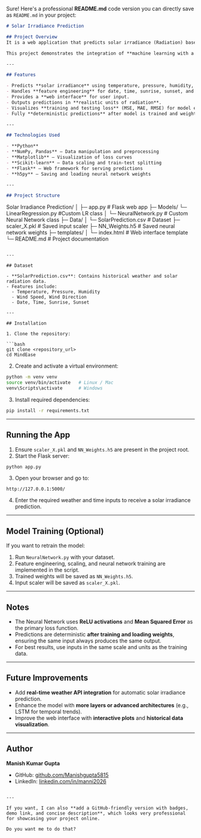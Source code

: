 Sure! Here's a professional **README.md** code version you can directly save as `README.md` in your project:

```markdown
# Solar Irradiance Prediction

## Project Overview
It is a web application that predicts solar irradiance (Radiation) based on environmental parameters using a custom-built Neural Network. The model is trained on historical weather data, enabling accurate short-term solar radiation forecasting for a given location and time.  

This project demonstrates the integration of **machine learning with a Flask web application**, allowing users to input environmental data and receive predictions instantly.

---

## Features

- Predicts **solar irradiance** using temperature, pressure, humidity, wind speed, wind direction, and time-related features.
- Handles **feature engineering** for date, time, sunrise, sunset, and weather measurements.
- Provides a **web interface** for user input.
- Outputs predictions in **realistic units of radiation**.
- Visualizes **training and testing loss** (MSE, MAE, RMSE) for model evaluation.
- Fully **deterministic predictions** after model is trained and weights are loaded.

---

## Technologies Used

- **Python**  
- **NumPy, Pandas** – Data manipulation and preprocessing  
- **Matplotlib** – Visualization of loss curves  
- **Scikit-learn** – Data scaling and train-test splitting  
- **Flask** – Web framework for serving predictions  
- **h5py** – Saving and loading neural network weights  

---

## Project Structure

```

Solar Irradiance Prediction/
│
├─ app.py                  # Flask web app
├─ Models/
    └─ LinearRegression.py #Custom LR class
│   └─ NeuralNetwork.py    # Custom Neural Network class
├─ Data/
│   └─ SolarPrediction.csv # Dataset
├─ scaler_X.pkl            # Saved input scaler
├─ NN_Weights.h5           # Saved neural network weights
├─ templates/
│   └─ index.html          # Web interface template
└─ README.md               # Project documentation

````

---

## Dataset

- **SolarPrediction.csv**: Contains historical weather and solar radiation data.  
- Features include:
  - Temperature, Pressure, Humidity  
  - Wind Speed, Wind Direction  
  - Date, Time, Sunrise, Sunset  

---

## Installation

1. Clone the repository:

```bash
git clone <repository_url>
cd MindEase
````

2. Create and activate a virtual environment:

```bash
python -m venv venv
source venv/bin/activate   # Linux / Mac
venv\Scripts\activate      # Windows
```

3. Install required dependencies:

```bash
pip install -r requirements.txt
```

---

## Running the App

1. Ensure `scaler_X.pkl` and `NN_Weights.h5` are present in the project root.
2. Start the Flask server:

```bash
python app.py
```

3. Open your browser and go to:

```
http://127.0.0.1:5000/
```

4. Enter the required weather and time inputs to receive a solar irradiance prediction.

---

## Model Training (Optional)

If you want to retrain the model:

1. Run `NeuralNetwork.py` with your dataset.
2. Feature engineering, scaling, and neural network training are implemented in the script.
3. Trained weights will be saved as `NN_Weights.h5`.
4. Input scaler will be saved as `scaler_X.pkl`.

---

## Notes

* The Neural Network uses **ReLU activations** and **Mean Squared Error** as the primary loss function.
* Predictions are deterministic **after training and loading weights**, ensuring the same input always produces the same output.
* For best results, use inputs in the same scale and units as the training data.

---

## Future Improvements

* Add **real-time weather API integration** for automatic solar irradiance prediction.
* Enhance the model with **more layers or advanced architectures** (e.g., LSTM for temporal trends).
* Improve the web interface with **interactive plots** and **historical data visualization**.

---

## Author

**Manish Kumar Gupta**

* GitHub: [github.com/Manishgupta5815](https://github.com/Manishgupta5815)
* LinkedIn: [linkedin.com/in/manni2026](https://linkedin.com/in/manni2026)

```

---

If you want, I can also **add a GitHub-friendly version with badges, demo link, and concise description**, which looks very professional for showcasing your project online.  

Do you want me to do that?
```

